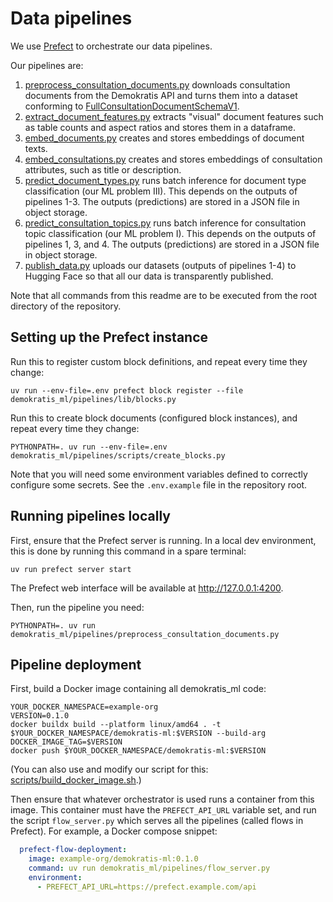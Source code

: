 # Data pipelines

We use [Prefect](https://www.prefect.io/) to orchestrate our data pipelines.

Our pipelines are:

1. [preprocess_consultation_documents.py](./preprocess_consultation_documents.py) downloads consultation documents from the Demokratis API
  and turns them into a dataset conforming to [FullConsultationDocumentSchemaV1](../data/schemata.py).
2. [extract_document_features.py](./extract_document_features.py) extracts "visual" document features such as table counts and aspect ratios
  and stores them in a dataframe.
3. [embed_documents.py](./embed_documents.py) creates and stores embeddings of document texts.
4. [embed_consultations.py](./embed_consultations.py) creates and stores embeddings of consultation attributes, such as title or description.
5. [predict_document_types.py](./predict_document_types.py) runs batch inference for document type classification (our ML problem III).
   This depends on the outputs of pipelines 1-3. The outputs (predictions) are stored in a JSON file in object storage.
6. [predict_consultation_topics.py](./predict_consultation_topics.py) runs batch inference for consultation topic classification (our ML problem I).
   This depends on the outputs of pipelines 1, 3, and 4. The outputs (predictions) are stored in a JSON file in object storage.
7. [publish_data.py](./publish_data.py) uploads our datasets (outputs of pipelines 1-4) to Hugging Face so that all our data is transparently published.

Note that all commands from this readme are to be executed from the root directory of the repository.

## Setting up the Prefect instance
Run this to register custom block definitions, and repeat every time they change:

```
uv run --env-file=.env prefect block register --file demokratis_ml/pipelines/lib/blocks.py
```

Run this to create block documents (configured block instances), and repeat every time they change:

```
PYTHONPATH=. uv run --env-file=.env demokratis_ml/pipelines/scripts/create_blocks.py
```

Note that you will need some environment variables defined to correctly configure some secrets.
See the `.env.example` file in the repository root.


## Running pipelines locally
First, ensure that the Prefect server is running. In a local dev environment, this is done by running
this command in a spare terminal:

```
uv run prefect server start
```

The Prefect web interface will be available at http://127.0.0.1:4200.

Then, run the pipeline you need:

```
PYTHONPATH=. uv run demokratis_ml/pipelines/preprocess_consultation_documents.py
```

## Pipeline deployment
First, build a Docker image containing all demokratis_ml code:

```
YOUR_DOCKER_NAMESPACE=example-org
VERSION=0.1.0
docker buildx build --platform linux/amd64 . -t $YOUR_DOCKER_NAMESPACE/demokratis-ml:$VERSION --build-arg DOCKER_IMAGE_TAG=$VERSION
docker push $YOUR_DOCKER_NAMESPACE/demokratis-ml:$VERSION
```

(You can also use and modify our script for this: [scripts/build_docker_image.sh](../../scripts/build_docker_image.sh).)

Then ensure that whatever orchestrator is used runs a container from this image. This container must have the `PREFECT_API_URL` variable set, and run the script `flow_server.py` which serves all the pipelines (called flows in Prefect). For example, a Docker compose snippet:

```yaml
  prefect-flow-deployment:
    image: example-org/demokratis-ml:0.1.0
    command: uv run demokratis_ml/pipelines/flow_server.py
    environment:
      - PREFECT_API_URL=https://prefect.example.com/api
```
